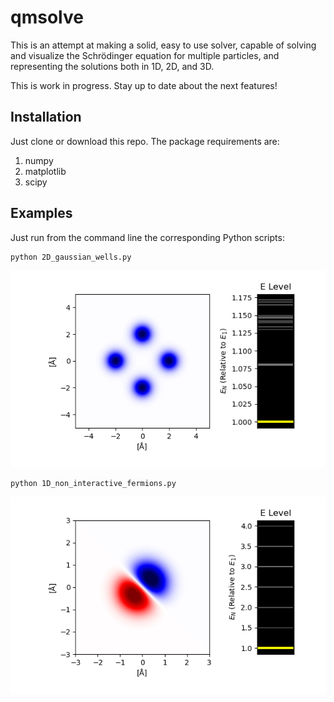 # qmsolve

This is an attempt at making a solid, easy to use solver, capable of solving and visualize the Schrödinger equation for multiple particles, and representing the solutions both in 1D, 2D, and 3D.

This is work in progress. Stay up to date about the next features!

## Installation

Just clone or download this repo.
The package requirements are:

1. numpy
2. matplotlib
3. scipy

## Examples

Just run from the command line the corresponding Python scripts:

```
python 2D_gaussian_wells.py
```

![animation](/images/2D_gaussian_wells.gif)

```
python 1D_non_interactive_fermions.py
```

![animation](/images/1D_non_interactive_fermions.gif)
